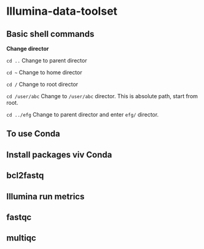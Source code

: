 # Illumina-data-toolset
## Basic shell commands
**Change director**

`cd ..` Change to parent director

`cd ~` Change to home director

`cd /` Change to root director

`cd /user/abc` Change to `/user/abc` director. This is absolute path, start from root.

`cd ../efg` Change to parent director and enter `efg/` director.

## To use Conda
## Install packages viv Conda
## bcl2fastq
## Illumina run metrics
## fastqc
## multiqc
